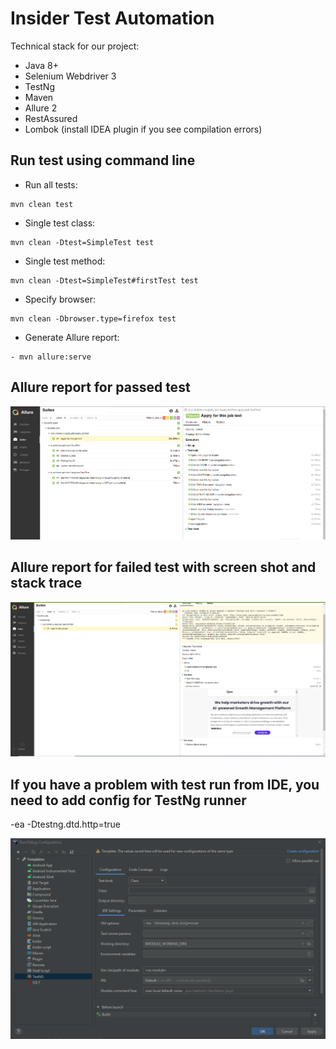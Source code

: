 # Insider Test Automation
Technical stack for our project:
- Java 8+
- Selenium Webdriver 3
- TestNg
- Maven
- Allure 2 
- RestAssured
- Lombok (install IDEA plugin if you see compilation errors)

## Run test using command line
- Run all tests: 
```shell script
mvn clean test
```
- Single test class: 
```shell script
mvn clean -Dtest=SimpleTest test
```
- Single test method:
```shell script
mvn clean -Dtest=SimpleTest#firstTest test
```
- Specify browser:
```shell script
mvn clean -Dbrowser.type=firefox test
```
- Generate Allure report:
```shell script
- mvn allure:serve
```

## Allure report for passed test
<p align="center">
    <img src="src/test/resources/screenshots/TestPassed.png">
</p>

## Allure report for failed test with screen shot and stack trace
<p align="center">
    <img src="src/test/resources/screenshots/TestFailed.png">
</p>

## If you have a problem with test run from IDE, you need to add config for TestNg runner
-ea -Dtestng.dtd.http=true
<p align="center">
    <img src="src/test/resources/screenshots/TestNG_config.png">
</p>